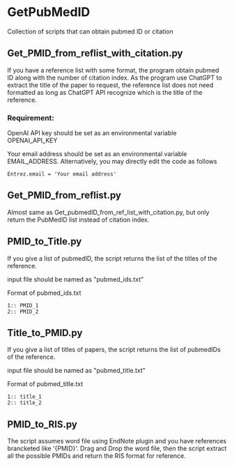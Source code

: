 # GetPubMedID
Collection of scripts that can obtain pubmed ID or citation

## Get_PMID_from_reflist_with_citation.py
If you have a reference list with some format, the program obtain pubmed ID along with the number of citation index.
As the program use ChatGPT to extract the title of the paper to request, the reference list does not need formatted as long as 
ChatGPT API recognize which is the title of the reference. 

### Requirement:
OpenAI API key should be set as an environmental variable OPENAI_API_KEY

Your email address should be set as an environmental variable EMAIL_ADDRESS. Alternatively, you may directly edit the code as follows
```
Entrez.email = 'Your email address'
```
## Get_PMID_from_reflist.py
Almost same as Get_pubmedID_from_ref_list_with_citation.py, but only return the PubMedID list instead of citation index.

## PMID_to_Title.py
If you give a list of pubmedID, the script returns the list of the titles of the reference.

input file should be named as "pubmed_ids.txt"

Format of pubmed_ids.txt
```
1:: PMID_1
2:: PMID_2
```

## Title_to_PMID.py
If you give a list of titles of papers, the script returns the list of pubmedIDs of the reference.

input file should be named as "pubmed_title.txt"

Format of pubmed_title.txt
```
1:: title_1
2:: title_2
```


## PMID_to_RIS.py
The script assumes word file using EndNote plugin and you have references brancketed like '{PMID}'. Drag and Drop the word file, then
the script extract all the possible PMIDs and return the RIS format for reference.

